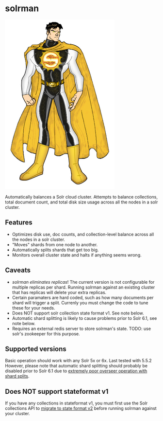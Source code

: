 # solrman

[![Solar Man by RazorsEdge701 on DeviantArt](solrman.jpg)](http://razorsedge701.deviantart.com/art/Solar-Man-52943088)

Automatically balances a Solr cloud cluster.  Attempts to balance collections, total document count, and total disk size
usage across all the nodes in a solr cluster.

## Features

- Optimizes disk use, doc counts, and collection-level balance across all the nodes in a solr cluster.
- "Moves" shards from one node to another.
- Automatically splits shards that get too big.
- Monitors overall cluster state and halts if anything seems wrong.

## Caveats

- *solrman eliminates replicas*! The current version is not configurable for multiple replicas per shard.
  Running solrman against an existing cluster that has replicas will delete your extra replicas.
- Certain paramaters are hard coded, such as how many documents per shard will trigger a split.
  Currenly you must change the code to tune these for your needs.
- Does NOT support solr collection state format v1.  See note below.
- Automatic shard splitting is likely to cause problems prior to Solr 6.1, see note below.
- Requires an external redis server to store solrman's state.  TODO: use solr's zookeeper for this purpose.

## Supported versions

Basic operation should work with any Solr 5x or 6x.  Last tested with 5.5.2
However, please note that automatic shard splitting should probably be disabled prior to Solr 6.1 due to
[extremely poor overseer operation with shard splits](https://issues.apache.org/jira/browse/SOLR-8744).

## Does NOT support stateformat v1

If you have any collections in stateformat v1, you must first use the Solr collections API to
[migrate to state format v2](https://cwiki.apache.org/confluence/display/solr/Collections+API#CollectionsAPI-MigrateClusterState)
before running solrman against your cluster.
